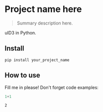 # Project name here
> Summary description here.


uID3 in Python.

## Install

`pip install your_project_name`

## How to use

Fill me in please! Don't forget code examples:

```python
1+1
```




    2


